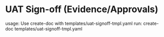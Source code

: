 # UAT Sign-off (Evidence/Approvals)

usage: Use create-doc with templates/uat-signoff-tmpl.yaml
run: create-doc templates/uat-signoff-tmpl.yaml
